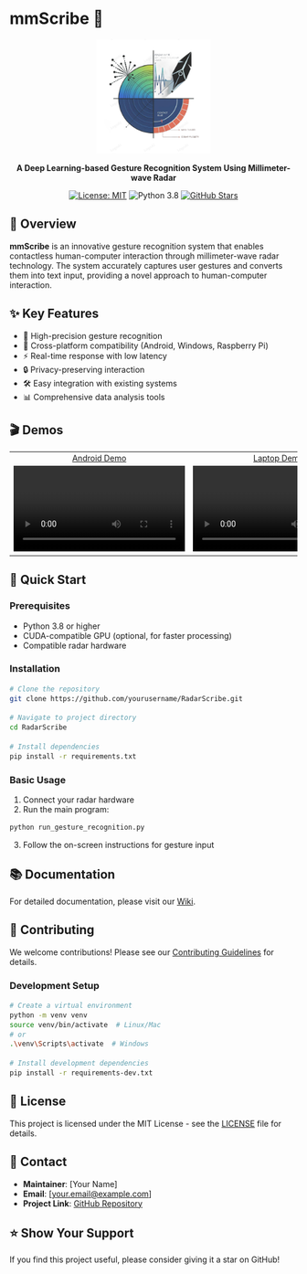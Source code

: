 # mmScribe 🎯

<div align="center">
  <img src="res/radars2.png" alt="RadarScribe Logo" width="200"/>
  
  **A Deep Learning-based Gesture Recognition System Using Millimeter-wave Radar**
  
  [![License: MIT](https://img.shields.io/badge/License-MIT-yellow.svg)](https://opensource.org/licenses/MIT)
  ![Python 3.8](https://img.shields.io/badge/python-3.8-blue.svg)
  [![GitHub Stars](https://img.shields.io/github/stars/yourusername/RadarScribe.svg)](https://github.com/yourusername/RadarScribe/stargazers)
</div>

## 🌟 Overview

**mmScribe** is an innovative gesture recognition system that enables contactless human-computer interaction through millimeter-wave radar technology. The system accurately captures user gestures and converts them into text input, providing a novel approach to human-computer interaction.

## ✨ Key Features

- 🎯 High-precision gesture recognition
- 📱 Cross-platform compatibility (Android, Windows, Raspberry Pi)
- ⚡ Real-time response with low latency
- 🔒 Privacy-preserving interaction
- 🛠️ Easy integration with existing systems
- 📊 Comprehensive data analysis tools

## 🎬 Demos

<table>
  <tbody>
    <tr>
      <td align="center">
        <a href="res/laptop.mp4">Android Demo</a>
      </td>
      <td align="center">
        <a href="res/laptop.mp4">Laptop Demo</a>
      </td>
      <td align="center">
        <a href="res/RPi4B.mp4">Raspberry Pi Demo</a>
      </td>
    </tr>
    <tr>
      <td>
        <video src=https://github.com/user-attachments/assets/51eca5c1-d5c2-42d0-bb8f-b8f7014c127a.mp4>
      </td>
      <td>
        <video src=https://github.com/user-attachments/assets/a93381c7-83e3-4ff2-84f9-4386962ca6a2.mp4>
      </td>
      <td>
        <video src=https://github.com/user-attachments/assets/b8286baf-ab3b-4d94-b595-b2c17799054a.mp4>
      </td>
    </tr>
  </tbody>
</table>

## 🚀 Quick Start

### Prerequisites

- Python 3.8 or higher
- CUDA-compatible GPU (optional, for faster processing)
- Compatible radar hardware

### Installation

```bash
# Clone the repository
git clone https://github.com/yourusername/RadarScribe.git

# Navigate to project directory
cd RadarScribe

# Install dependencies
pip install -r requirements.txt
```

### Basic Usage

1. Connect your radar hardware
2. Run the main program:
```bash
python run_gesture_recognition.py
```
3. Follow the on-screen instructions for gesture input

## 📚 Documentation

For detailed documentation, please visit our [Wiki](../../wiki).

## 🤝 Contributing

We welcome contributions! Please see our [Contributing Guidelines](CONTRIBUTING.md) for details.

### Development Setup

```bash
# Create a virtual environment
python -m venv venv
source venv/bin/activate  # Linux/Mac
# or
.\venv\Scripts\activate  # Windows

# Install development dependencies
pip install -r requirements-dev.txt
```

## 📝 License

This project is licensed under the MIT License - see the [LICENSE](LICENSE) file for details.

## 📮 Contact

- **Maintainer**: [Your Name]
- **Email**: [your.email@example.com]
- **Project Link**: [GitHub Repository](https://github.com/yourusername/RadarScribe)

## ⭐ Show Your Support

If you find this project useful, please consider giving it a star on GitHub!
